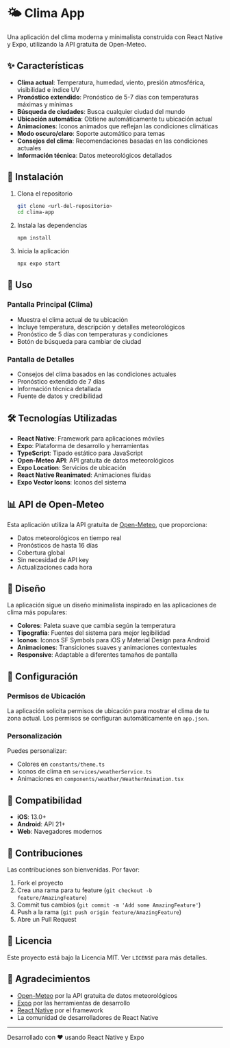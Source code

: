 # 🌤️ Clima App

Una aplicación del clima moderna y minimalista construida con React Native y Expo, utilizando la API gratuita de Open-Meteo.

## ✨ Características

- **Clima actual**: Temperatura, humedad, viento, presión atmosférica, visibilidad e índice UV
- **Pronóstico extendido**: Pronóstico de 5-7 días con temperaturas máximas y mínimas
- **Búsqueda de ciudades**: Busca cualquier ciudad del mundo
- **Ubicación automática**: Obtiene automáticamente tu ubicación actual
- **Animaciones**: Iconos animados que reflejan las condiciones climáticas
- **Modo oscuro/claro**: Soporte automático para temas
- **Consejos del clima**: Recomendaciones basadas en las condiciones actuales
- **Información técnica**: Datos meteorológicos detallados

## 🚀 Instalación

1. Clona el repositorio
   ```bash
   git clone <url-del-repositorio>
   cd clima-app
   ```

2. Instala las dependencias
   ```bash
   npm install
   ```

3. Inicia la aplicación
   ```bash
   npx expo start
   ```

## 📱 Uso

### Pantalla Principal (Clima)
- Muestra el clima actual de tu ubicación
- Incluye temperatura, descripción y detalles meteorológicos
- Pronóstico de 5 días con temperaturas y condiciones
- Botón de búsqueda para cambiar de ciudad

### Pantalla de Detalles
- Consejos del clima basados en las condiciones actuales
- Pronóstico extendido de 7 días
- Información técnica detallada
- Fuente de datos y credibilidad

## 🛠️ Tecnologías Utilizadas

- **React Native**: Framework para aplicaciones móviles
- **Expo**: Plataforma de desarrollo y herramientas
- **TypeScript**: Tipado estático para JavaScript
- **Open-Meteo API**: API gratuita de datos meteorológicos
- **Expo Location**: Servicios de ubicación
- **React Native Reanimated**: Animaciones fluidas
- **Expo Vector Icons**: Iconos del sistema

## 📊 API de Open-Meteo

Esta aplicación utiliza la API gratuita de [Open-Meteo](https://open-meteo.com/), que proporciona:

- Datos meteorológicos en tiempo real
- Pronósticos de hasta 16 días
- Cobertura global
- Sin necesidad de API key
- Actualizaciones cada hora

## 🎨 Diseño

La aplicación sigue un diseño minimalista inspirado en las aplicaciones de clima más populares:

- **Colores**: Paleta suave que cambia según la temperatura
- **Tipografía**: Fuentes del sistema para mejor legibilidad
- **Iconos**: Iconos SF Symbols para iOS y Material Design para Android
- **Animaciones**: Transiciones suaves y animaciones contextuales
- **Responsive**: Adaptable a diferentes tamaños de pantalla

## 🔧 Configuración

### Permisos de Ubicación
La aplicación solicita permisos de ubicación para mostrar el clima de tu zona actual. Los permisos se configuran automáticamente en `app.json`.

### Personalización
Puedes personalizar:
- Colores en `constants/theme.ts`
- Iconos de clima en `services/weatherService.ts`
- Animaciones en `components/weather/WeatherAnimation.tsx`

## 📱 Compatibilidad

- **iOS**: 13.0+
- **Android**: API 21+
- **Web**: Navegadores modernos

## 🤝 Contribuciones

Las contribuciones son bienvenidas. Por favor:

1. Fork el proyecto
2. Crea una rama para tu feature (`git checkout -b feature/AmazingFeature`)
3. Commit tus cambios (`git commit -m 'Add some AmazingFeature'`)
4. Push a la rama (`git push origin feature/AmazingFeature`)
5. Abre un Pull Request

## 📄 Licencia

Este proyecto está bajo la Licencia MIT. Ver `LICENSE` para más detalles.

## 🙏 Agradecimientos

- [Open-Meteo](https://open-meteo.com/) por la API gratuita de datos meteorológicos
- [Expo](https://expo.dev/) por las herramientas de desarrollo
- [React Native](https://reactnative.dev/) por el framework
- La comunidad de desarrolladores de React Native

---

Desarrollado con ❤️ usando React Native y Expo